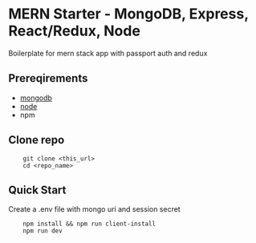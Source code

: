 # MERN Starter - MongoDB, Express, React/Redux, Node

Boilerplate for mern stack app with passport auth and redux

## Prereqirements

- [mongodb](https://docs.mongodb.com/manual/installation/)
- [node](https://nodejs.org/en/download/)
- npm

## Clone repo

```
    git clone <this_url>
    cd <repo_name>
```

## Quick Start

Create a .env file with mongo uri and session secret

```
    npm install && npm run client-install
    npm run dev
```
